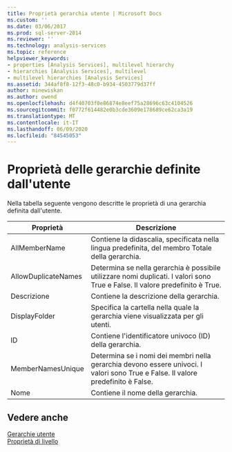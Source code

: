 ```yaml
---
title: Proprietà gerarchia utente | Microsoft Docs
ms.custom: ''
ms.date: 03/06/2017
ms.prod: sql-server-2014
ms.reviewer: ''
ms.technology: analysis-services
ms.topic: reference
helpviewer_keywords:
- properties [Analysis Services], multilevel hierarchy
- hierarchies [Analysis Services], multilevel
- multilevel hierarchies [Analysis Services]
ms.assetid: 344af8f8-12f3-48c0-b934-4503779d37ff
author: minewiskan
ms.author: owend
ms.openlocfilehash: d4f40703f0e86874e8eef75a28696c63c4104526
ms.sourcegitcommit: f0772f614482e0b3cde3609e178689ce62ca3a19
ms.translationtype: MT
ms.contentlocale: it-IT
ms.lasthandoff: 06/09/2020
ms.locfileid: "84545053"
---
```

# <a name="user-hierarchy-properties"></a>Proprietà delle gerarchie definite dall'utente
  Nella tabella seguente vengono descritte le proprietà di una gerarchia definita dall'utente.  
  
|Proprietà|Descrizione|  
|--------------|-----------------|  
|AllMemberName|Contiene la didascalia, specificata nella lingua predefinita, del membro Totale della gerarchia.|  
|AllowDuplicateNames|Determina se nella gerarchia è possibile utilizzare nomi duplicati. I valori sono True e False. Il valore predefinito è True.|  
|Descrizione|Contiene la descrizione della gerarchia.|  
|DisplayFolder|Specifica la cartella nella quale la gerarchia viene visualizzata per gli utenti.|  
|ID|Contiene l'identificatore univoco (ID) della gerarchia.|  
|MemberNamesUnique|Determina se i nomi dei membri nella gerarchia devono essere univoci. I valori sono True e False. Il valore predefinito è False.|  
|Nome|Contiene il nome della gerarchia.|  
  
## <a name="see-also"></a>Vedere anche  
 [Gerarchie utente](user-hierarchies.md)   
 [Proprietà di livello](user-hierarchies-level-properties.md)  
  
  
